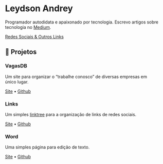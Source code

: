 # Leydson Andrey

Programador autodidata e apaixonado por tecnologia. Escrevo artigos sobre tecnologia no [Medium](https://leydsonandrey.medium.com).

[Redes Sociais & Outros Links](/links)

## 🔨 Projetos

### VagasDB

Um site para organizar o “trabalhe conosco” de diversas empresas em único lugar.

[Site](https://vagasdb.vercel.app/) • [Github](https://github.com/leydsonandrey/vagasdb)

### Links

Um simples [linktree](https://pt.wikipedia.org/wiki/Linktree) para a organização de links de redes sociais.

[Site](/links) • [Github](https://github.com/leydsonandrey/leydsonandrey.github.io)

### Word

Uma simples página para edição de texto.

[Site](/word) • [Github](https://github.com/leydsonandrey/word)
